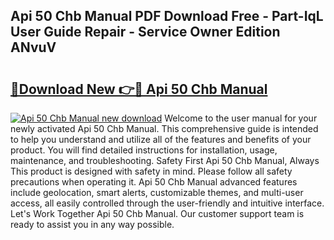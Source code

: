 ## Api 50 Chb Manual PDF Download Free - Part-IqL User Guide Repair - Service Owner Edition ANvuV

# <h2><a href="http://cf26825.oget.top/?id=Api+50+Chb+Manual">🔗Download New 👉🔴 Api 50 Chb Manual</a></h2>

[![Api 50 Chb Manual new download](https://i.imgur.com/5g1atiW.png)](http://cf26825.oget.top/?id=Api+50+Chb+Manual)
Welcome to the user manual for your newly activated Api 50 Chb Manual. This comprehensive guide is intended to help you understand and utilize all of the features and benefits of your product. You will find detailed instructions for installation, usage, maintenance, and troubleshooting. Safety First Api 50 Chb Manual, Always This product is designed with safety in mind. Please follow all safety precautions when operating it. Api 50 Chb Manual advanced features include geolocation, smart alerts, customizable themes, and multi-user access, all easily controlled through the user-friendly and intuitive interface. Let's Work Together Api 50 Chb Manual. Our customer support team is ready to assist you in any way possible.
